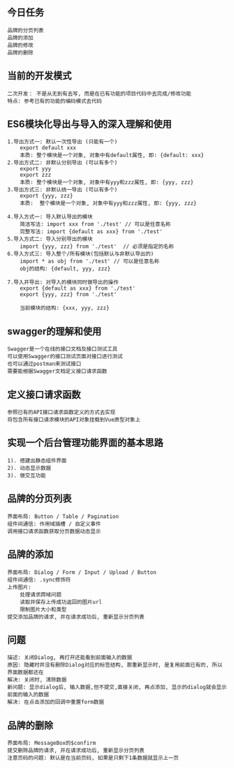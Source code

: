 ## 今日任务
    品牌的分页列表
    品牌的添加
    品牌的修改
    品牌的删除

## 当前的开发模式
    二次开发： 不是从无到有去写, 而是在已有功能的项目代码中去完成/修改功能
    特点: 参考已有的功能的编码模式去代码

## ES6模块化导出与导入的深入理解和使用
    1.导出方式一: 默认一次性导出 (只能有一个)
        export default xxx
        本质: 整个模块是一个对象, 对象中有default属性, 即: {default: xxx}
    2.导出方式二: 非默认分别导出 (可以有多个)
        export yyy
        export zzz
        本质: 整个模块是一个对象, 对象中有yyy和zzz属性, 即: {yyy, zzz}
    3.导出方式三: 非默认统一导出 (可以有多个)
        export {yyy, zzz}
        本质:  整个模块是一个对象, 对象中有yyy和zzz属性, 即: {yyy, zzz}  
            
    4.导入方式一: 导入默认导出的模块
        简洁写法: import xxx from './test' // 可以是任意名称
        完整写法: import {default as xxx} from './test'
    5.导入方式二: 导入分别导出的模块
        import {yyy, zzz} from './test'  // 必须是指定的名称
    6.导入方式三: 导入整个/所有模块(包括默认与非默认导出的)
        import * as obj from './test' // 可以是任意名称
        obj的结构: {default, yyy, zzz}

    7.导入并导出: 对导入的模块同时做导出的操作
        export {default as xxx} from './test'
        export {yyy, zzz} from './test'

        当前模块的结构: {xxx, yyy, zzz}

## swagger的理解和使用
    Swagger是一个在线的接口文档及接口测试工具
    可以使用Swagger的接口测试页面对接口进行测试
    也可以通过postman来测试接口
    需要能根据Swagger文档定义接口请求函数

## 定义接口请求函数
    参照已有的API接口请求函数定义的方式去实现
    将包含所有接口请求模块的API对象挂载到Vue原型对象上

## 实现一个后台管理功能界面的基本思路
    1). 搭建出静态组件界面
    2). 动态显示数据
    3). 做交互功能

## 品牌的分页列表
    界面布局: Button / Table / Pagination
    组件间通信: 作用域插槽 / 自定义事件
    调用接口请求函数获取分页数据动态显示
    
## 品牌的添加
    界面布局: Dialog / Form / Input / Upload / Button
    组件间通信: .sync修饰符
    上传图片:
        处理请求跨域问题
        读取并保存上传成功返回的图片url
        限制图片大小和类型
    提交添加品牌的请求, 并在请求成功后, 重新显示分页列表

## 问题
    描述: 关闭Dialog, 再打开还能看到前面输入的数据
    原因: 隐藏时并没有删除Dialog对应的标签结构, 那重新显示时, 是复用前面已有的, 所以界面数据都还在
    解决: 关闭时, 清除数据
    新问题: 显示dialog后, 输入数据,但不提交,直接关闭, 再点添加, 显示的dialog就会显示前面的输入的数据
    解决: 在点击添加的回调中重置form数据

## 品牌的删除
    界面布局: MessageBox的$confirm
    提交删除品牌的请求, 并在请求成功后, 重新显示分页列表
    注意页码的问题: 默认是在当前页码, 如果是只剩下1条数据就显示上一页